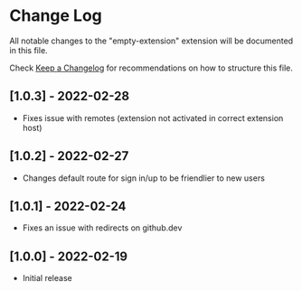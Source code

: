 # Change Log

All notable changes to the "empty-extension" extension will be documented in this file.

Check [Keep a Changelog](http://keepachangelog.com/) for recommendations on how to structure this file.

## [1.0.3] - 2022-02-28

- Fixes issue with remotes (extension not activated in correct extension host)

## [1.0.2] - 2022-02-27

- Changes default route for sign in/up to be friendlier to new users

## [1.0.1] - 2022-02-24

- Fixes an issue with redirects on github.dev

## [1.0.0] - 2022-02-19

- Initial release
